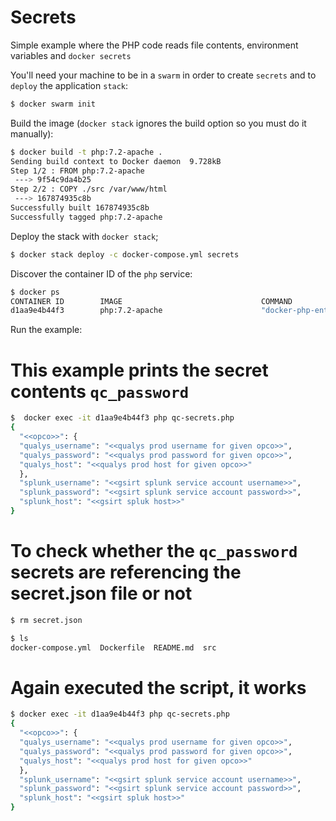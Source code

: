 # Secrets

Simple example where the PHP code reads file contents, environment variables and `docker secrets`

You'll need your machine to be in a `swarm` in order to create `secrets` and to `deploy` the application `stack`:
```bash
$ docker swarm init
```

Build the image (`docker stack` ignores the build option so you must do it manually):
```bash
$ docker build -t php:7.2-apache .
Sending build context to Docker daemon  9.728kB
Step 1/2 : FROM php:7.2-apache
 ---> 9f54c9da4b25
Step 2/2 : COPY ./src /var/www/html
 ---> 167874935c8b
Successfully built 167874935c8b
Successfully tagged php:7.2-apache
```

Deploy the stack with `docker stack`;
```bash
$ docker stack deploy -c docker-compose.yml secrets
``` 

Discover the container ID of the `php` service:
```bash
$ docker ps
CONTAINER ID        IMAGE                               COMMAND                  CREATED             STATUS                 PORTS                                                                                              NAMES
d1aa9e4b44f3        php:7.2-apache                      "docker-php-entrypoi…"   13 seconds ago      Up 5 seconds           80/tcp                                                                                             secrets_php.1.tglu9lddywxhynwet92cufw4y
```

Run the example:
# This example prints the secret contents `qc_password`
```bash
$  docker exec -it d1aa9e4b44f3 php qc-secrets.php
{
  "<<opco>>": {
  "qualys_username": "<<qualys prod username for given opco>>",
  "qualys_password": "<<qualys prod password for given opco>>",
  "qualys_host": "<<qualys prod host for given opco>>"
  },
  "splunk_username": "<<gsirt splunk service account username>>",
  "splunk_password": "<<gsirt splunk service account password>>",
  "splunk_host": "<<gsirt spluk host>>"
}

```
# To check whether the `qc_password` secrets are referencing the secret.json file or not
```bash
$ rm secret.json

$ ls
docker-compose.yml  Dockerfile  README.md  src
```
# Again executed the script, it works
```bash
$ docker exec -it d1aa9e4b44f3 php qc-secrets.php
{
  "<<opco>>": {
  "qualys_username": "<<qualys prod username for given opco>>",
  "qualys_password": "<<qualys prod password for given opco>>",
  "qualys_host": "<<qualys prod host for given opco>>"
  },
  "splunk_username": "<<gsirt splunk service account username>>",
  "splunk_password": "<<gsirt splunk service account password>>",
  "splunk_host": "<<gsirt spluk host>>"
}
```